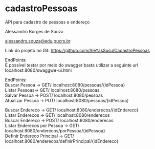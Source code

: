 # cadastroPessoas
API para cadastro de pessoas e endereço

Alessandro Borges de Souza

alessandro.souza@edu.pucrs.br

Link do projeto no Git: https://github.com/AleYasSusu/CadastroPessoas

EndPoints:<br>
É possível testar por meio do swagger basta utilizar a seguinte url
localhost:8080/swaggwe-ui.html

EndPoints:<br>
Buscar Pessoa → GET/ localhost:8080/pessoas/{idPessoa}<br>
Listar Pessoas→ GET/ localhost:8080/pessoas<br>
Salvar Pessoa → POST/ localhost:8080/pessoas<br>
Atualizar Pessoa → PUT/ localhost:8080/pessoas/{idPessoa}<br>

Buscar Endereco → GET/ localhost:8080/enderecos/{idEndereco}<br>
Listar Enderecos → GET/ localhost:8080/enderecos<br>
Buscar Endereco → POST/ localhost:8080/enderecos<br>
Listar Enderecos por Pessoa → GET/ localhost:8080/enderecos/porPessoa/{idPessoa}<br>
Definir Endereco Principal → GET/ localhost:8080/enderecos/definirPrincipal/{idEndereco}<br>
